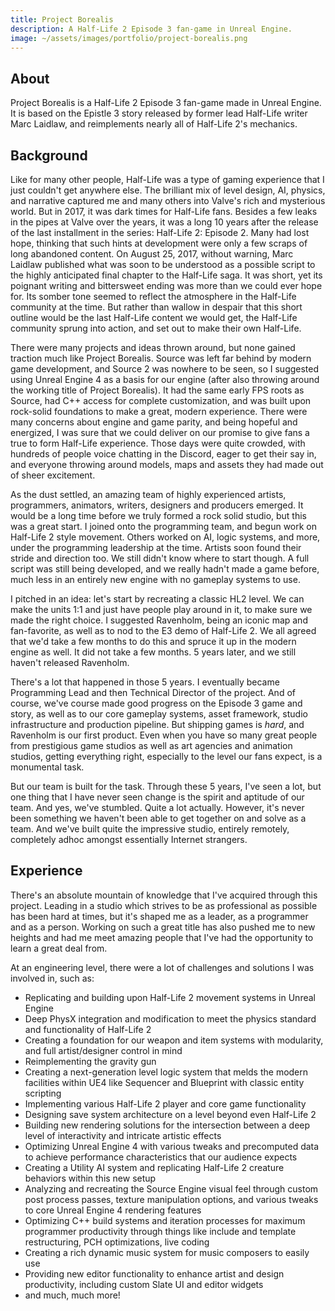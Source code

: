 ```yaml
---
title: Project Borealis
description: A Half-Life 2 Episode 3 fan-game in Unreal Engine.
image: ~/assets/images/portfolio/project-borealis.png
---
```


## About

Project Borealis is a Half-Life 2 Episode 3 fan-game made in Unreal Engine. It is based on the Epistle 3 story released
by former lead Half-Life writer Marc Laidlaw, and reimplements nearly all of Half-Life 2's mechanics.

## Background

Like for many other people, Half-Life was a type of gaming experience that I just couldn't get anywhere else. The
brilliant mix of level design, AI, physics, and narrative captured me and many others into Valve's rich and mysterious
world. But in 2017, it was dark times for Half-Life fans. Besides a few leaks in the pipes at Valve over the years, it
was a long 10 years after the release of the last installment in the series: Half-Life 2: Episode 2. Many had lost hope,
thinking that such hints at development were only a few scraps of long abandoned content. On August 25, 2017, without
warning, Marc Laidlaw published what was soon to be understood as a possible script to the highly anticipated final
chapter to the Half-Life saga. It was short, yet its poignant writing and bittersweet ending was more than we could ever
hope for. Its somber tone seemed to reflect the atmosphere in the Half-Life community at the time. But rather than
wallow in despair that this short outline would be the last Half-Life content we would get, the Half-Life community
sprung into action, and set out to make their own Half-Life.

There were many projects and ideas thrown around, but none gained traction much like Project Borealis. Source was left
far behind by modern game development, and Source 2 was nowhere to be seen, so I suggested using Unreal Engine 4 as a
basis for our engine (after also throwing around the working title of Project Borealis). It had the same early FPS roots
as Source, had C++ access for complete customization, and was built upon rock-solid foundations to make a great, modern
experience. There were many concerns about engine and game parity, and being hopeful and energized, I was sure that we
could deliver on our promise to give fans a true to form Half-Life experience. Those days were quite crowded, with
hundreds of people voice chatting in the Discord, eager to get their say in, and everyone throwing around models, maps
and assets they had made out of sheer excitement.

As the dust settled, an amazing team of highly experienced artists, programmers, animators, writers, designers and
producers emerged. It would be a long time before we truly formed a rock solid studio, but this was a great start. I
joined onto the programming team, and begun work on Half-Life 2 style movement. Others worked on AI, logic systems, and
more, under the programming leadership at the time. Artists soon found their stride and direction too. We still didn't
know where to start though. A full script was still being developed, and we really hadn't made a game before, much less
in an entirely new engine with no gameplay systems to use.

I pitched in an idea: let's start by recreating a classic HL2 level. We can make the units 1:1 and just have people play
around in it, to make sure we made the right choice. I suggested Ravenholm, being an iconic map and fan-favorite, as
well as to nod to the E3 demo of Half-Life 2. We all agreed that we'd take a few months to do this and spruce it up in
the modern engine as well. It did not take a few months. 5 years later, and we still haven't released Ravenholm.

There's a lot that happened in those 5 years. I eventually became Programming Lead and then Technical Director of the
project. And of course, we've course made good progress on the Episode 3 game and story, as well as to our core gameplay
systems, asset framework, studio infrastructure and production pipeline. But shipping games is _hard_, and Ravenholm is
our first product. Even when you have so many great people from prestigious game studios as well as art agencies and
animation studios, getting everything right, especially to the level our fans expect, is a monumental task.

But our team is built for the task. Through these 5 years, I've seen a lot, but one thing that I have never seen change
is the spirit and aptitude of our team. And yes, we've stumbled. Quite a lot actually. However, it's never been
something we haven't been able to get together on and solve as a team. And we've built quite the impressive studio,
entirely remotely, completely adhoc amongst essentially Internet strangers.

## Experience

There's an absolute mountain of knowledge that I've acquired through this project. Leading in a studio which strives to
be as professional as possible has been hard at times, but it's shaped me as a leader, as a programmer and as a person.
Working on such a great title has also pushed me to new heights and had me meet amazing people that I've had the
opportunity to learn a great deal from.

At an engineering level, there were a lot of challenges and solutions I was involved in, such as:

- Replicating and building upon Half-Life 2 movement systems in Unreal Engine
- Deep PhysX integration and modification to meet the physics standard and functionality of Half-Life 2
- Creating a foundation for our weapon and item systems with modularity, and full artist/designer control in mind
- Reimplementing the gravity gun
- Creating a next-generation level logic system that melds the modern facilities within UE4 like Sequencer and Blueprint
  with classic entity scripting
- Implementing various Half-Life 2 player and core game functionality
- Designing save system architecture on a level beyond even Half-Life 2
- Building new rendering solutions for the intersection between a deep level of interactivity and intricate artistic
  effects
- Optimizing Unreal Engine 4 with various tweaks and precomputed data to achieve performance characteristics that our
  audience expects
- Creating a Utility AI system and replicating Half-Life 2 creature behaviors within this new setup
- Analyzing and recreating the Source Engine visual feel through custom post process passes, texture manipulation
  options, and various tweaks to core Unreal Engine 4 rendering features
- Optimizing C++ build systems and iteration processes for maximum programmer productivity through things like include
  and template restructuring, PCH optimizations, live coding
- Creating a rich dynamic music system for music composers to easily use
- Providing new editor functionality to enhance artist and design productivity, including custom Slate UI and editor
  widgets
- and much, much more!
